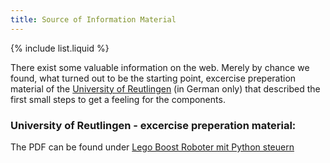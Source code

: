 ```yaml
---
title: Source of Information Material
---
```

{% include list.liquid %}

There exist some valuable information on the web. Merely by chance we found, what turned out to be the starting point, excercise preperation material of the [University of Reutlingen](https://www.reutlingen-university.de/en/) (in German only) that described the first small steps to get a feeling for the components.

### University of Reutlingen - excercise preperation material:
The PDF can be found under [Lego Boost Roboter mit Python steuern](https://www.tec.reutlingen-university.de/fileadmin/user_upload/Fakultaet_TEC/LegoBoostPython_V3_180618.pdf)

